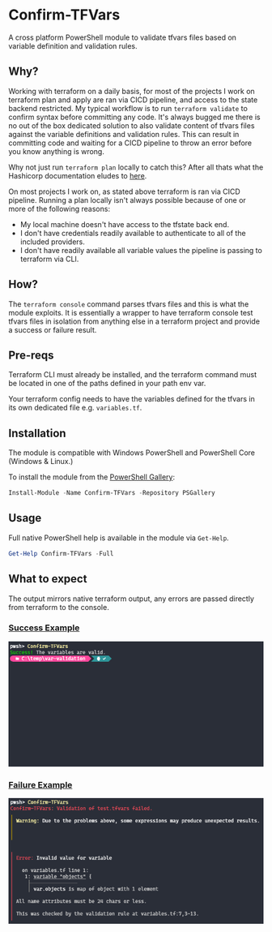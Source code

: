 # Confirm-TFVars

A cross platform PowerShell module to validate tfvars files based on variable definition and validation rules.

## Why?

Working with terraform on a daily basis, for most of the projects I work on terraform plan and apply are ran via CICD pipeline, and access to the state backend restricted. My typical workflow is to run `terraform validate` to confirm syntax before committing any code. It's always bugged me there is no out of the box dedicated solution to also validate content of tfvars files against the variable definitions and validation rules. This can result in committing code and waiting for a CICD pipeline to throw an error before you know anything is wrong.

Why not just run `terraform plan` locally to catch this? After all thats what the Hashicorp documentation eludes to [here](https://developer.hashicorp.com/terraform/cli/commands/validate).

On most projects I work on, as stated above terraform is ran via CICD pipeline. Running a plan locally isn't always possible because of one or more of the following reasons:

- My local machine doesn't have access to the tfstate back end.
- I don't have credentials readily available to authenticate to all of the included providers.
- I don't have readily available all variable values the pipeline is passing to terraform via CLI.

## How?

The `terraform console` command parses tfvars files and this is what the module exploits. It is essentially a wrapper to have terraform console test tfvars files in isolation from anything else in a terraform project and provide a success or failure result.

## Pre-reqs

Terraform CLI must already be installed, and the terraform command must be located in one of the paths defined in your path env var.

Your terraform config needs to have the variables defined for the tfvars in its own dedicated file e.g. `variables.tf`.

## Installation

The module is compatible with Windows PowerShell and PowerShell Core (Windows & Linux.)

To install the module from the [PowerShell Gallery](https://www.powershellgallery.com/):

```powershell
Install-Module -Name Confirm-TFVars -Repository PSGallery
```

## Usage

Full native PowerShell help is available in the module via `Get-Help`.

```powershell
Get-Help Confirm-TFVars -Full
```

## What to expect

The output mirrors native terraform output, any errors are passed directly from terraform to the console.

### <u>Success Example</u>

![Alt text](Screenshots/Success.png)

### <u>Failure Example</u>

![Alt text](Screenshots/Failure.png)
